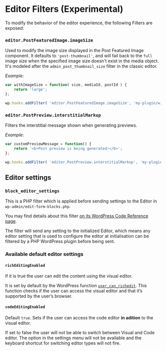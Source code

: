 # Editor Filters (Experimental)
To modify the behavior of the editor experience, the following Filters are exposed:

### `editor.PostFeaturedImage.imageSize`

Used to modify the image size displayed in the Post Featured Image component. It defaults to `'post-thumbnail'`, and will fail back to the `full` image size when the specified image size doesn't exist in the media object. It's modeled after the `admin_post_thumbnail_size` filter in the classic editor.

_Example:_

```js
var withImageSize = function( size, mediaId, postId ) {
	return 'large';
};

wp.hooks.addFilter( 'editor.PostFeaturedImage.imageSize', 'my-plugin/with-image-size', withImageSize );
```

### `editor.PostPreview.interstitialMarkup`

Filters the interstitial message shown when generating previews.

_Example:_

```js
var customPreviewMessage = function() {
    return '<b>Post preview is being generated!</b>';
};

wp.hooks.addFilter( 'editor.PostPreview.interstitialMarkup', 'my-plugin/custom-preview-message', customPreviewMessage );
```

## Editor settings

### `block_editor_settings`
This is a PHP filter which is applied before sending settings to the Editor in `wp-admin/edit-form-blocks.php`.

You may find details about this filter [on its WordPress Code Reference page](wp-admin/edit-form-blocks.php).

The filter will send any setting to the initialized Editor, which means any editor setting that is used to configure the editor at initialisation can be filtered by a PHP WordPress plugin before being sent. 

### Available default editor settings

#### `richEditingEnabled`
If it is true the user can edit the content using the visual editor.

It is set by default by the WordPress function [`user_can_richedit`](https://developer.wordpress.org/reference/functions/user_can_richedit/). This function checks if the user can access the visual editor and that it’s supported by the user’s browser.


#### `codeEditingEnabled`
Default `true`. Sets if the user can access the code editor **in adition** to the visual editor.

If set to false the user will not be able to switch between Visual and Code editor. The option in the settings menu will not be available and the keyboard shortcut for switching editor types will not fire.  